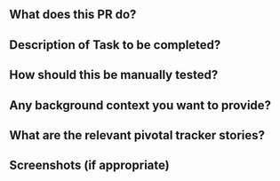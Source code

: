 **What does this PR do?**
------


**Description of Task to be completed?**
------



**How should this be manually tested?**
------



**Any background context you want to provide?**
------


**What are the relevant pivotal tracker stories?**
------



**Screenshots (if appropriate)**
------


